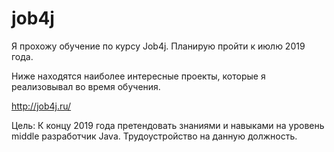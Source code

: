 # job4j

Я прохожу обучение по курсу Job4j. Планирую пройти к июлю 2019 года.

Ниже находятся наиболее интересные проекты, которые я реализовывал во время обучения.

http://job4j.ru/

Цель: К концу 2019 года претендовать знаниями и навыками на уровень middle разработчик Java. Трудоустройство на данную должность. 
